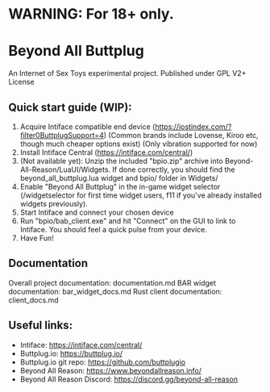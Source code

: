 WARNING: For 18+ only.
=====
# Beyond All Buttplug
An Internet of Sex Toys experimental project.
Published under GPL V2+ License

## Quick start guide (WIP):
1. Acquire Intiface compatible end device (https://iostindex.com/?filter0ButtplugSupport=4) (Common brands include Lovense, Kiroo etc, though much cheaper options exist) (Only vibration supported for now)
2. Install Intiface Central (https://intiface.com/central/)
3. (Not available yet): Unzip the included "bpio.zip" archive into Beyond-All-Reason/LuaUI/Widgets. If done correctly, you should find the beyond_all_buttplug.lua widget and bpio/ folder in Widgets/
4. Enable "Beyond All Buttplug" in the in-game widget selector (/widgetselector for first time widget users, f11 if you've already installed widgets previously).
5. Start Intiface and connect your chosen device
6. Run "bpio/bab_client.exe" and hit "Connect" on the GUI to link to Intiface. You should feel a quick pulse from your device.
7. Have Fun!

## Documentation
Overall project documentation: documentation.md
BAR widget documentation: bar_widget_docs.md
Rust client documentation: client_docs.md

## Useful links:
- Intiface: https://intiface.com/central/
- Buttplug.io: https://buttplug.io/
- Buttplug.io git repo: https://github.com/buttplugio
- Beyond All Reason: https://www.beyondallreason.info/
- Beyond All Reason Discord: https://discord.gg/beyond-all-reason
